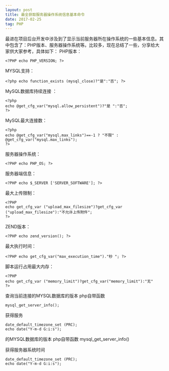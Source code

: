 ```yaml
---
layout: post
title: 最全获取服务器操作系统信息基本命令
date: 2017-02-25
tag: PHP
---
```



最进在项目后台开发中涉及到了显示当前服务器所在操作系统的一些基本信息。其中包含了：PHP版本、服务器操作系统等。比较多，现在总结了一些，分享给大家供大家参考，具体如下：
PHP版本：
```
<?PHP echo PHP_VERSION; ?>
```
MYSQL支持： 
```
<?php echo function_exists (mysql_close)?"是":"否"; ?>
```
MySQL数据库持续连接 ：
```
<?php
echo @get_cfg_var("mysql.allow_persistent")?"是 ":"否";
?>
```
MySQL最大连接数：
```
<?php
echo @get_cfg_var("mysql.max_links")==-1 ? "不限" : @get_cfg_var("mysql.max_links");
?>
```
服务器操作系统：

```
<?PHP echo PHP_OS; ?>
```
服务器端信息：
```
<?PHP echo $_SERVER ['SERVER_SOFTWARE']; ?>
```
最大上传限制：
```
<?PHP
echo get_cfg_var ("upload_max_filesize")?get_cfg_var ("upload_max_filesize"):"不允许上传附件";
?>
```
ZEND版本： 
```
<?PHP echo zend_version(); ?>
```

最大执行时间：
```
<?PHP echo get_cfg_var("max_execution_time")."秒 "; ?>
```
脚本运行占用最大内存：
```
<?PHP
echo get_cfg_var ("memory_limit")?get_cfg_var("memory_limit"):"无"
?>
```
查询当前连接的MYSQL数据库的版本 php自带函数
```
mysql_get_server_info();
```
获得服务

```
date_default_timezone_set (PRC);
echo date("Y-m-d G:i:s");
```
的MYSQL数据库的版本 php自带函数 mysql_get_server_info()

获得服务器系统时间

```
date_default_timezone_set (PRC);
echo date("Y-m-d G:i:s");
```



